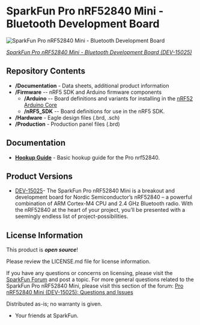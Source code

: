 SparkFun Pro nRF52840 Mini - Bluetooth Development Board
========================================

![SparkFun Pro nRF52840 Mini - Bluetooth Development Board](https://cdn.sparkfun.com/assets/parts/1/3/3/5/1/15025-SparkFun_Pro_nRF52840_Mini_-_Bluetooth_Development_Board-01.jpg)

[*SparkFun Pro nRF52840 Mini - Bluetooth Development Board (DEV-15025)*](https://www.sparkfun.com/products/15025)

<Basic description of the part.>

Repository Contents
-------------------

* **/Documentation** - Data sheets, additional product information
* **/Firmware** -- nRF5 SDK and Arduino firmware components
  * **/Arduino** -- Board definitions and variants for installing in the [nRF52 Arduino Core](https://github.com/adafruit/Adafruit_nRF52_Arduino)
  * **/nRF5_SDK** -- Board definitions for use in the nRF5 SDK.
* **/Hardware** - Eagle design files (.brd, .sch)
* **/Production** - Production panel files (.brd)

Documentation
--------------
* **[Hookup Guide](https://learn.sparkfun.com/tutorials/sparkfun-pro-nrf52840-mini-hookup-guide)** - Basic hookup guide for the Pro nrf52840.

Product Versions
----------------
* [DEV-15025](https://www.sparkfun.com/products/15025)- The SparkFun Pro nRF52840 Mini is a breakout and development board for Nordic Semiconductor’s nRF52840 – a powerful combination of ARM Cortex-M4 CPU and 2.4 GHz Bluetooth radio. With the nRF52840 at the heart of your project, you’ll be presented with a seemingly endless list of project-possibilities.

License Information
-------------------

This product is _**open source**_! 

Please review the LICENSE.md file for license information.

If you have any questions or concerns on licensing, please visit the [SparkFun Forum](https://forum.sparkfun.com/index.php) and post a topic. For more general questions related to the SparkFun Pro nRF52840 Mini, please visit this section of the forum: [Pro nRF52840 Mini (DEV-15025): Questions and Issues](https://forum.sparkfun.com/viewtopic.php?f=99&t=50430)

Distributed as-is; no warranty is given.

- Your friends at SparkFun.
